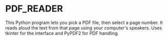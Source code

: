 # PDF_READER
This Python program lets you pick a PDF file, then select a page number. It reads aloud the text from that page using your computer's speakers. Uses tkinter for the interface and PyPDF2 for PDF handling.
